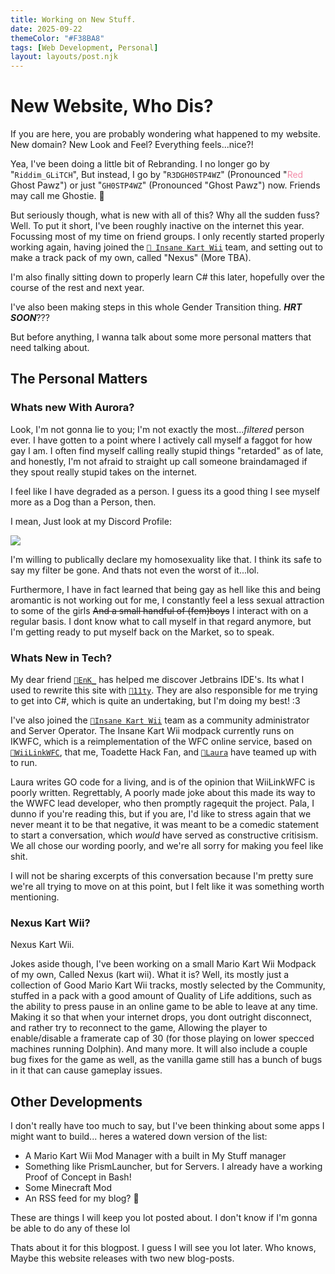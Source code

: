 ```yaml
---
title: Working on New Stuff.
date: 2025-09-22
themeColor: "#F38BA8"
tags: [Web Development, Personal]
layout: layouts/post.njk
---
```


# New Website, Who Dis?
If you are here, you are probably wondering what happened to my website.
New domain? New Look and Feel? Everything feels...nice?!

Yea, I've been doing a little bit of Rebranding. I no longer go by "`Riddim_GLiTCH`", But instead, I go by "`R3DGH0STP4WZ`" (Pronounced "<span style="color: #f38ba8;">Red</span> Ghost Pawz") or just "`GH0STP4WZ`" (Pronounced "Ghost Pawz") now.
Friends may call me Ghostie. 🖤

But seriously though, what is new with all of this? Why all the sudden fuss?
Well. To put it short, I've been roughly inactive on the internet this year. Focussing most of my time on friend groups.
I only recently started properly working again, having joined the [`🔗 Insane Kart Wii`](https://wiki.tockdom.com/wiki/Insane_Kart_wii) team, and setting out to make a track pack of my own, called "Nexus" (More TBA).

I'm also finally sitting down to properly learn C# this later, hopefully over the course of the rest and next year.

I've also been making steps in this whole Gender Transition thing. ***HRT SOON***???

But before anything, I wanna talk about some more personal matters that need talking about.

## The Personal Matters
### Whats new With Aurora?
Look, I'm not gonna lie to you; I'm not exactly the most...*filtered* person ever. I have gotten to a point where I actively call myself a faggot for how gay I am.
I often find myself calling really stupid things "retarded" as of late, and honestly, I'm not afraid to straight up call someone braindamaged if they spout really stupid takes on the internet.

I feel like I have degraded as a person. I guess its a good thing I see myself more as a Dog than a Person, then.

I mean, Just look at my Discord Profile:

<img src="https://github.com/GH0STP4WZ/beta.gh0stp4wz.github.io/blob/main/src/posts/media/Working%20on%20New%20Stuff/Discord_r62vIiJpom.png?raw=true">

I'm willing to publically declare my homosexuality like that. I think its safe to say my filter be gone.
And thats not even the worst of it...lol.


Furthermore, I have in fact learned that being gay as hell like this and being aromantic is not working out for me, I constantly feel a less sexual attraction to some of the girls ~~And a small handful of (fem)boys~~ I interact with on a regular basis.
I dont know what to call myself in that regard anymore, but I'm getting ready to put myself back on the Market, so to speak.

### Whats New in Tech?
My dear friend [`🔗EnK_`](https://enkdev.xyz) has helped me discover Jetbrains IDE's. Its what I used to rewrite this site with [`🔗11ty`](https://11ty.dev).
They are also responsible for me trying to get into C#, which is quite an undertaking, but I'm doing my best! :3

I've also joined the [`🔗Insane Kart Wii`](https://wiki.tockdon.com/wiki/Insane_Kart_Wii) team as a community administrator and Server Operator.
The Insane Kart Wii modpack currently runs on IKWFC, which is a reimplementation of the WFC online service, based on [`🔗WiiLinkWFC`](https://wfc.wiilink24.com/), that me, Toadette Hack Fan, and [`🔗Laura`](https://luxploit.net) have teamed up with to run.

Laura writes GO code for a living, and is of the opinion that WiiLinkWFC is poorly written. Regrettably, A poorly made joke about this made its way to the WWFC lead developer, who then promptly ragequit the project.
Pala, I dunno if you're reading this, but if you are, I'd like to stress again that we never meant it to be that negative, it was meant to be a comedic statement to start a conversation, which *would* have served as constructive critisism. We all chose our wording poorly, and we're all sorry for making you feel like shit.

I will not be sharing excerpts of this conversation because I'm pretty sure we're all trying to move on at this point, but I felt like it was something worth mentioning.

### Nexus Kart Wii?

Nexus Kart Wii.

Jokes aside though, I've been working on a small Mario Kart Wii Modpack of my own, Called Nexus (kart wii).
What it is? Well, its mostly just a collection of Good Mario Kart Wii tracks, mostly selected by the Community, stuffed in a pack with a good amount of Quality of Life additions, such as the ability to press pause in an online game to be able to leave at any time. Making it so that when your internet drops, you dont outright disconnect, and rather try to reconnect to the game,
Allowing the player to enable/disable a framerate cap of 30 (for those playing on lower specced machines running Dolphin). And many more.
It will also include a couple bug fixes for the game as well, as the vanilla game still has a bunch of bugs in it that can cause gameplay issues.


## Other Developments
I don't really have too much to say, but I've been thinking about some apps I might want to build...
heres a watered down version of the list:

 - A Mario Kart Wii Mod Manager with a built in My Stuff manager
 - Something like PrismLauncher, but for Servers. I already have a working Proof of Concept in Bash!
 - Some Minecraft Mod
 - An RSS feed for my blog? 👀

These are things I will keep you lot posted about. I don't know if I'm gonna be able to do any of these lol

Thats about it for this blogpost. I guess I will see you lot later. Who knows, Maybe this website releases with two new blog-posts.